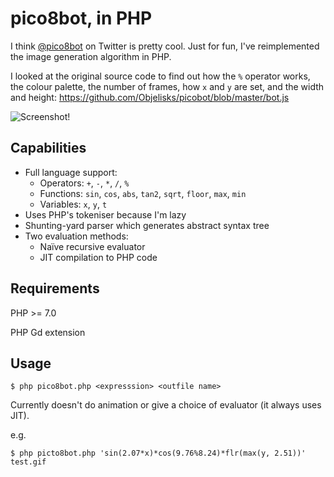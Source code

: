 pico8bot, in PHP
================

I think [@pico8bot](https://twitter.com/pico8bot) on Twitter is pretty cool. Just for fun, I've reimplemented the image generation algorithm in PHP.

I looked at the original source code to find out how the `%` operator works, the colour palette, the number of frames, how `x` and `y` are set, and the width and height: https://github.com/Objelisks/picobot/blob/master/bot.js

![Screenshot!](blob/master/screenshot.png)

Capabilities
------------

* Full language support:
   * Operators: `+`, `-`, `*`, `/`, `%`
   * Functions: `sin`, `cos`, `abs`, `tan2`, `sqrt`, `floor`, `max`, `min`
   * Variables: `x`, `y`, `t`
* Uses PHP's tokeniser because I'm lazy
* Shunting-yard parser which generates abstract syntax tree
* Two evaluation methods:
   * Naïve recursive evaluator
   * JIT compilation to PHP code

Requirements
------------

PHP >= 7.0

PHP Gd extension

Usage
-----

    $ php pico8bot.php <expresssion> <outfile name>

Currently doesn't do animation or give a choice of evaluator (it always uses JIT).

e.g.

    $ php picto8bot.php 'sin(2.07*x)*cos(9.76%8.24)*flr(max(y, 2.51))' test.gif

